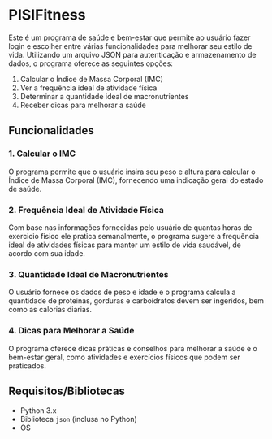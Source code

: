 # PISIFitness

Este é um programa de saúde e bem-estar que permite ao usuário fazer login e escolher entre várias funcionalidades para melhorar seu estilo de vida. Utilizando um arquivo JSON para autenticação e armazenamento de dados, o programa oferece as seguintes opções:

1. Calcular o Índice de Massa Corporal (IMC)
2. Ver a frequência ideal de atividade física
3. Determinar a quantidade ideal de macronutrientes
4. Receber dicas para melhorar a saúde

## Funcionalidades

### 1. Calcular o IMC
O programa permite que o usuário insira seu peso e altura para calcular o Índice de Massa Corporal (IMC), fornecendo uma indicação geral do estado de saúde.

### 2. Frequência Ideal de Atividade Física
Com base nas informações fornecidas pelo usuário de quantas horas de exercicio fisico ele pratica semanalmente, o programa sugere a frequência ideal de atividades físicas para manter um estilo de vida saudável, de acordo com sua idade.

### 3. Quantidade Ideal de Macronutrientes
O usuário fornece os dados de peso e idade e o programa calcula a quantidade de proteinas, gorduras e carboidratos devem ser ingeridos, bem como as calorias diarias.

### 4. Dicas para Melhorar a Saúde
O programa oferece dicas práticas e conselhos para melhorar a saúde e o bem-estar geral, como atividades e exercícios físicos que podem ser praticados.

## Requisitos/Bibliotecas

- Python 3.x
- Biblioteca `json` (inclusa no Python)
- OS



